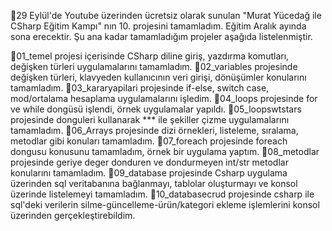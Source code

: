 🚀29 Eylül'de Youtube üzerinden ücretsiz olarak sunulan "Murat Yücedağ ile CSharp Eğitim Kampı" nın 10. projesini tamamladım. 
Eğitim Aralık ayında sona erecektir. Şu ana kadar tamamladığım projeler aşağıda listelenmiştir.

🚩01_temel projesi içerisinde CSharp diline giriş, yazdırma komutları, değişken türleri uygulamalarını tamamladım.
🚩02_variables projesinde değişken türleri, klavyeden kullanıcının veri girişi, dönüşümler konularını tamamladım.
🚩03_kararyapilari projesinde if-else, switch case, mod/ortalama hesaplama uygulamalarını işledim. 
🚩04_loops projesinde for ve while dongüsü işlendi, örnek uygulamalar yapıldı. 
🚩05_loopswtstars projesinde donguleri kullanarak *** ile şekiller çizme uygulamalarını tamamladım. 
🚩06_Arrays projesinde dizi örnekleri, listeleme, sıralama, metodlar gibi konuları tamamladım. 
🚩07_foreach projesinde foreach dongusu konusunu tamamladım, örnek bir uygulama yaptım. 
🚩08_metodlar projesinde geriye deger donduren ve dondurmeyen int/str metodlar konularını tamamladım.
🚩09_database projesinde Csharp uygulama üzerinden sql veritabanına bağlanmayı, tablolar oluşturmayı ve konsol üzerinde listelemeyi tamamladım. 
🚩10_databasecrud projesinde csharp ile sql'deki verilerin silme-güncelleme-ürün/kategori ekleme işlemlerini konsol üzerinden gerçekleştirebildim.
